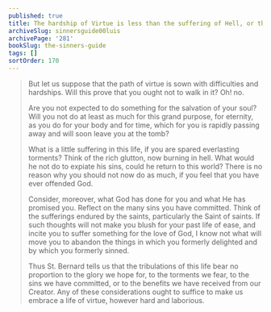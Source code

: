 ```yaml
---
published: true
title: The hardship of Virtue is less than the suffering of Hell, or the efforts of the Saints
archiveSlug: sinnersguide00luis
archivePage: '281'
bookSlug: the-sinners-guide
tags: []
sortOrder: 170
---
```


> But let us suppose that the path of virtue is sown with difficulties and hardships. Will this prove that you ought not to walk in it? Oh! no.
>
> Are you not expected to do something for the salvation of your soul? Will you not do at least as much for this grand purpose, for eternity, as you do for your body and for time, which for you is rapidly passing away and will soon leave you at the tomb?
>
> What is a little suffering in this life, if you are spared everlasting torments? Think of the rich glutton, now burning in hell. What would he not do to expiate his sins, could he return to this world? There is no reason why you should not now do as much, if you feel that you have ever offended God.
>
> Consider, moreover, what God has done for you and what He has promised you. Reflect on the many sins you have committed. Think of the sufferings endured by the saints, particularly the Saint of saints. If such thoughts will not make you blush for your past life of ease, and incite you to suffer something for the love of God, I know not what will move you to abandon the things in which you formerly delighted and by which you formerly sinned.
>
> Thus St. Bernard tells us that the tribulations of this life bear no proportion to the glory we hope for, to the torments we fear, to the sins we have committed, or to the benefits we have received from our Creator. Any of these considerations ought to suffice to make us embrace a life of virtue, however hard and laborious.
